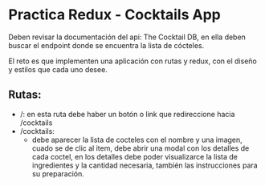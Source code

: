 # Practica Redux - Cocktails App

Deben revisar la documentación del api: The Cocktail DB, en ella deben buscar el endpoint donde se encuentra la lista de cócteles.

El reto es que implementen una aplicación con rutas y redux, con el diseño y estilos que cada uno desee.

## Rutas:

- /: en esta ruta debe haber un botón o link que redireccione hacia /cocktails
- /cocktails:
  - debe aparecer la lista de cocteles con el nombre y una imagen, cuado se de clic al item, debe abrir una modal con los detalles de cada coctel, en los detalles debe poder visualizarce la lista de ingredientes y la cantidad necesaria, también las instrucciones para su preparación.
